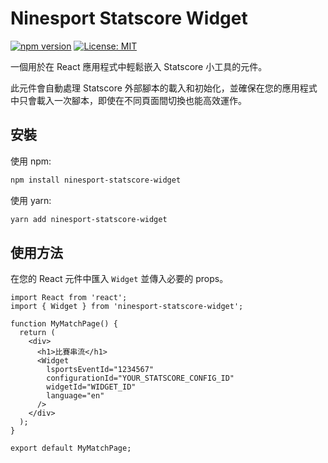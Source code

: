 # Ninesport Statscore Widget

[![npm version](https://badge.fury.io/js/ninesport-statscore-widget.svg)](https://badge.fury.io/js/ninesport-statscore-widget)
[![License: MIT](https://img.shields.io/badge/License-MIT-yellow.svg)](https://opensource.org/licenses/MIT)

一個用於在 React 應用程式中輕鬆嵌入 Statscore 小工具的元件。

此元件會自動處理 Statscore 外部腳本的載入和初始化，並確保在您的應用程式中只會載入一次腳本，即使在不同頁面間切換也能高效運作。

## 安裝

使用 npm:
```bash
npm install ninesport-statscore-widget
```

使用 yarn:
```bash
yarn add ninesport-statscore-widget
```

## 使用方法

在您的 React 元件中匯入 `Widget` 並傳入必要的 props。

```tsx
import React from 'react';
import { Widget } from 'ninesport-statscore-widget';

function MyMatchPage() {
  return (
    <div>
      <h1>比賽串流</h1>
      <Widget
        lsportsEventId="1234567"
        configurationId="YOUR_STATSCORE_CONFIG_ID"
        widgetId="WIDGET_ID"
        language="en"
      />
    </div>
  );
}

export default MyMatchPage;
```
